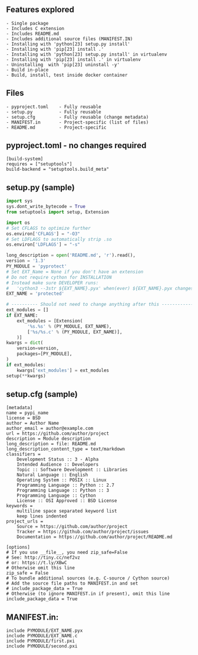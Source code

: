 
## Features explored
    - Single package
    - Includes C extension
    - Includes README.md
    - Includes additional source files (MANIFEST.IN)
    - Installing with 'python[23] setup.py install'
    - Installing with 'pip[23] install .'
    - Installing with 'python[23] setup.py install' in virtualenv
    - Installing with 'pip[23] install .' in virtualenv
    - Uninstalling  with 'pip[23] uninstall -y'
    - Build in-place
    - Build, install, test inside docker container

## Files
    - pyproject.toml    - Fully reusable
    - setup.py          - Fully reusable
    - setup.cfg         - Fully reusable (change metadata)
    - MANIFEST.in       - Project-specific (list of files)
    - README.md         - Project-specific



## pyproject.toml - no changes required
```
[build-system]
requires = ["setuptools"]
build-backend = "setuptools.build_meta"
```



## setup.py (sample)
```python
import sys
sys.dont_write_bytecode = True
from setuptools import setup, Extension

import os
# Set CFLAGS to optimize further
os.environ['CFLAGS'] = "-O3"
# Set LDFLAGS to automatically strip .so
os.environ['LDFLAGS'] = "-s"

long_description = open('README.md', 'r').read(),
version = '1.3'
PY_MODULE = 'pyprotect'
# Set EXT_Name = None if you don't have an extension
# Do not require cython for INSTALLATION
# Instead make sure DEVELOPER runs:
#   'cython3 --3str ${EXT_NAME}.pyx' when(ever) ${EXT_NAME}.pyx changes
EXT_NAME = 'protected'

# ---------- Should not need to change anything after this ---------------
ext_modules = []
if EXT_NAME:
    ext_modules = [Extension(
        '%s.%s' % (PY_MODULE, EXT_NAME),
        ['%s/%s.c' % (PY_MODULE, EXT_NAME)],
    )]
kwargs = dict(
    version=version,
    packages=[PY_MODULE],
)
if ext_modules:
    kwargs['ext_modules'] = ext_modules
setup(**kwargs)
```



## setup.cfg (sample)
```
[metadata]
name = pypi_name
license = BSD
author = Author Name
author_email = author@example.com
url = https://github.com/author/project
description = Module description
long_description = file: README.md
long_description_content_type = text/markdown
classifiers = 
    Development Status :: 3 - Alpha
    Intended Audience :: Developers
    Topic :: Software Development :: Libraries
    Natural Language :: English
    Operating System :: POSIX :: Linux
    Programming Language :: Python :: 2.7
    Programming Language :: Python :: 3
    Programming Language :: Cython
    License :: OSI Approved :: BSD License
keywords =
    multiline space separated keyword list
    keep lines indented
project_urls =
    Source = https://github.com/author/project
    Tracker = https://github.com/author/project/issues
    Documentation = https://github.com/author/project/README.md

[options]
# If you use __file__, you need zip_safe=False
# See: http://tiny.cc/nef2vz
# or: https://t.ly/XBwC
# Otherwise omit this line
zip_safe = False
# To bundle additional sources (e.g. C-source / Cython source)
# Add the source file paths to MANIFEST.in and set
# include_package_data = True
# Otherwise (to ignore MANIFEST.in if present), omit this line
include_package_data = True
```



## MANIFEST.in:
```
include PYMODULE/EXT_NAME.pyx
include PYMODULE/EXT_NAME.c
include PYMODULE/first.pxi
include PYMODULE/second.pxi
```

